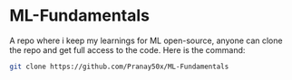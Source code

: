# ML-Fundamentals
A repo where i keep my learnings for ML open-source, anyone can clone the repo and get full access to the code. 
Here is the command: 
```bash
git clone https://github.com/Pranay50x/ML-Fundamentals
```
